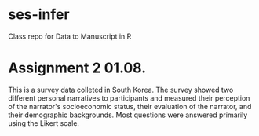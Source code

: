 # ses-infer
Class repo for Data to Manuscript in R

# Assignment 2 01.08.

This is a survey data colleted in South Korea.
The survey showed two different personal narratives to participants and measured their perception of the narrator's socioeconomic status, their evaluation of the narrator, and their demographic backgrounds. Most questions were answered primarily using the Likert scale.
